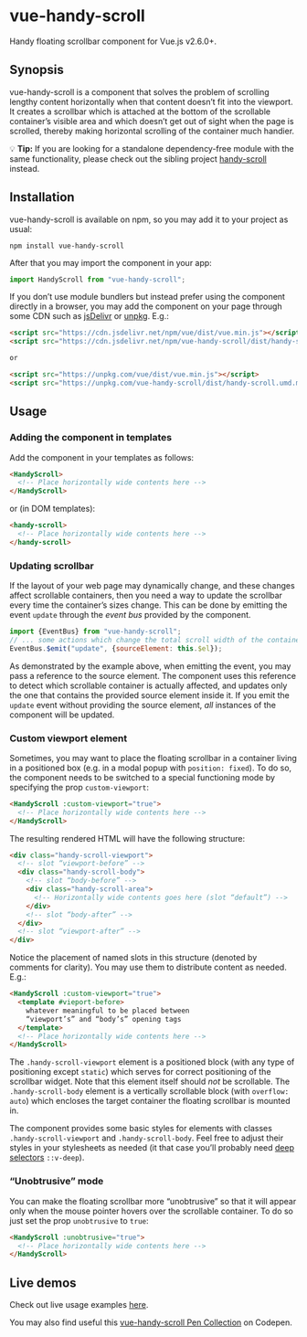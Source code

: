# vue-handy-scroll

Handy floating scrollbar component for Vue.js v2.6.0+.

## Synopsis

vue-handy-scroll is a component that solves the problem of scrolling lengthy content horizontally when that content doesn’t fit into the viewport. It creates a scrollbar which is attached at the bottom of the scrollable container’s visible area and which doesn’t get out of sight when the page is scrolled, thereby making horizontal scrolling of the container much handier.

:bulb: **Tip:** If you are looking for a standalone dependency-free module with the same functionality, please check out the sibling project [handy-scroll](https://github.com/Amphiluke/handy-scroll) instead.

## Installation

vue-handy-scroll is available on npm, so you may add it to your project as usual:

```
npm install vue-handy-scroll
```

After that you may import the component in your app:

```javascript
import HandyScroll from "vue-handy-scroll";
```

If you don’t use module bundlers but instead prefer using the component directly in a browser, you may add the component on your page through some CDN such as [jsDelivr](https://www.jsdelivr.com/features) or [unpkg](https://unpkg.com/). E.g.:
```html
<script src="https://cdn.jsdelivr.net/npm/vue/dist/vue.min.js"></script>
<script src="https://cdn.jsdelivr.net/npm/vue-handy-scroll/dist/handy-scroll.umd.min.js"></script>

or

<script src="https://unpkg.com/vue/dist/vue.min.js"></script>
<script src="https://unpkg.com/vue-handy-scroll/dist/handy-scroll.umd.min.js"></script>
```

## Usage

### Adding the component in templates

Add the component in your templates as follows:

```html
<HandyScroll>
  <!-- Place horizontally wide contents here -->
</HandyScroll>
```

or (in DOM templates):

```html
<handy-scroll>
  <!-- Place horizontally wide contents here -->
</handy-scroll>
```

### Updating scrollbar

If the layout of your web page may dynamically change, and these changes affect scrollable containers, then you need a way to update the scrollbar every time the container’s sizes change. This can be done by emitting the event `update` through the _event bus_ provided by the component.

```javascript
import {EventBus} from "vue-handy-scroll";
// ... some actions which change the total scroll width of the container ...
EventBus.$emit("update", {sourceElement: this.$el});
```

As demonstrated by the example above, when emitting the event, you may pass a reference to the source element. The component uses this reference to detect which scrollable container is actually affected, and updates only the one that contains the provided source element inside it. If you emit the `update` event without providing the source element, _all_ instances of the component will be updated.

### Custom viewport element

Sometimes, you may want to place the floating scrollbar in a container living in a positioned box (e.g. in a modal popup with `position: fixed`). To do so, the component needs to be switched to a special functioning mode by specifying the prop `custom-viewport`:

```html
<HandyScroll :custom-viewport="true">
  <!-- Place horizontally wide contents here -->
</HandyScroll>
```

The resulting rendered HTML will have the following structure:

```html
<div class="handy-scroll-viewport">
  <!-- slot “viewport-before” -->
  <div class="handy-scroll-body">
    <!-- slot “body-before” -->
    <div class="handy-scroll-area">
      <!-- Horizontally wide contents goes here (slot “default”) -->
    </div>
    <!-- slot “body-after” -->
  </div>
  <!-- slot “viewport-after” -->
</div>
```

Notice the placement of named slots in this structure (denoted by comments for clarity). You may use them to distribute content as needed. E.g.:

```html
<HandyScroll :custom-viewport="true">
  <template #vieport-before>
    whatever meaningful to be placed between
    “viewport’s” and “body’s” opening tags
  </template>
  <!-- Place horizontally wide contents here -->
</HandyScroll>
```

The `.handy-scroll-viewport` element is a positioned block (with any type of positioning except `static`) which serves for correct positioning of the scrollbar widget. Note that this element itself should _not_ be scrollable. The `.handy-scroll-body` element is a vertically scrollable block (with `overflow: auto`) which encloses the target container the floating scrollbar is mounted in.

The component provides some basic styles for elements with classes `.handy-scroll-viewport` and `.handy-scroll-body`. Feel free to adjust their styles in your stylesheets as needed (it that case you’ll probably need [deep selectors](https://vue-loader.vuejs.org/guide/scoped-css.html#deep-selectors) `::v-deep`).

### “Unobtrusive” mode

You can make the floating scrollbar more “unobtrusive” so that it will appear only when the mouse pointer hovers over the scrollable container. To do so just set the prop `unobtrusive` to `true`:

```html
<HandyScroll :unobtrusive="true">
  <!-- Place horizontally wide contents here -->
</HandyScroll>
```

## Live demos

Check out live usage examples [here](https://amphiluke.github.io/vue-handy-scroll/dist/).

You may also find useful this [vue-handy-scroll Pen Collection](https://codepen.io/collection/naLgyg/?grid_type=list) on Codepen.
